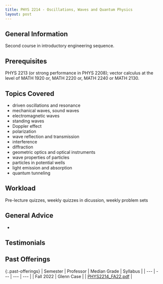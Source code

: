 ```yaml
---
title: PHYS 2214 - Oscillations, Waves and Quantum Physics
layout: post
---
```


<link rel="stylesheet" href="../main.css">

## General Information

Second course in introductory engineering sequence.

## Prerequisites

PHYS 2213 (or strong performance in PHYS 2208); vector calculus at the level of MATH 1920 or, MATH 2220 or, MATH 2240 or MATH 2130.

## Topics Covered

  - driven oscillations and resonance
  - mechanical waves, sound waves
  - electromagnetic waves
  - standing waves
  - Doppler effect
  - polarization
  - wave reflection and transmission
  - interference
  - diffraction
  - geometric optics and optical instruments
  - wave properties of particles
  - particles in potential wells
  - light emission and absorption
  - quantum tunneling

## Workload

Pre-lecture quizzes, weekly quizzes in dicussion, weekly problem sets

## General Advice

  - 

## Testimonials



## Past Offerings

{:.past-offerings}
| Semester | Professor | Median Grade | Syllabus |
| --- | --- | --- | --- |
| Fall 2022 | Glenn Case |  | <a href="/syllabi/PHYS2214_FA22.pdf">PHYS2214_FA22.pdf</a> |

